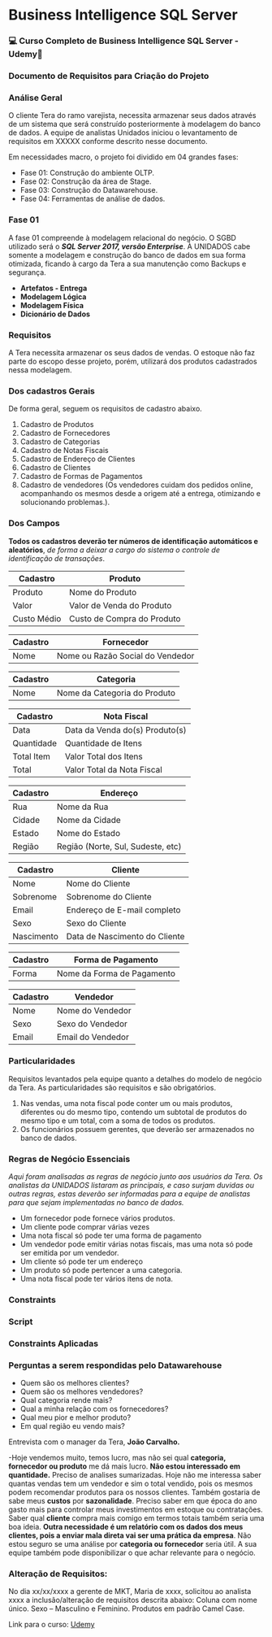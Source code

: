 # Business Intelligence SQL Server
### :computer: Curso Completo de Business Intelligence SQL Server - Udemy:rocket:

### Documento de Requisitos para Criação do Projeto
  
  
### Análise Geral
 
O cliente Tera do ramo varejista, necessita armazenar seus dados através de um sistema que será construído posteriormente à modelagem do banco de dados.
A equipe de analistas Unidados iniciou o levantamento de requisitos em XXXXX conforme descrito nesse documento.

Em necessidades macro, o projeto foi dividido em 04 grandes fases:

- Fase 01: Construção do ambiente OLTP.
- Fase 02: Construção da área de Stage.
- Fase 03: Construção do Datawarehouse.
- Fase 04: Ferramentas de análise de dados.

### Fase 01

A fase 01 compreende à modelagem relacional do negócio. O SGBD utilizado será o ***SQL Server 2017, versão Enterprise***. À UNIDADOS cabe somente a modelagem e construção do banco de dados em sua forma otimizada, ficando à cargo da Tera a sua manutenção como Backups e segurança.

- **Artefatos - Entrega**
- **Modelagem Lógica**
- **Modelagem Física**
- **Dicionário de Dados**

### Requisitos

A Tera necessita armazenar os seus dados de vendas. O estoque não faz parte do escopo desse projeto, porém, utilizará dos produtos cadastrados nessa modelagem.

### Dos cadastros Gerais

De forma geral, seguem os requisitos de cadastro abaixo.

01. Cadastro de Produtos
02. Cadastro de Fornecedores
03. Cadastro de Categorias
04. Cadastro de Notas Fiscais
05. Cadastro de Endereço de Clientes
06. Cadastro de Clientes
07. Cadastro de Formas de Pagamentos
08. Cadastro de vendedores (Os vendedores cuidam dos pedidos online, acompanhando os mesmos desde a origem até a entrega, otimizando e solucionando problemas.).

### Dos Campos

**Todos os cadastros deverão ter números de identificação automáticos e aleatórios**, *de forma a deixar a cargo do sistema o controle de identificação de transações*.

| Cadastro    | Produto                    |
|-------------|----------------------------|
| Produto     | Nome do Produto            |
| Valor       | Valor de Venda do Produto  |
| Custo Médio | Custo de Compra do Produto |


| Cadastro | Fornecedor                       |
|----------|----------------------------------|
| Nome     | Nome ou Razão Social do Vendedor |


| Cadastro | Categoria                    |
|----------|------------------------------|
| Nome     | Nome da Categoria do Produto |


| Cadastro   | Nota Fiscal                    |
|------------|--------------------------------|
| Data       | Data da Venda do(s) Produto(s) |
| Quantidade | Quantidade de Itens            |
| Total Item | Valor Total dos Itens          |
| Total      | Valor Total da Nota Fiscal     |


| Cadastro | Endereço                          |
|----------|-----------------------------------|
| Rua      | Nome da Rua                       |
| Cidade   | Nome da Cidade                    |
| Estado   | Nome do Estado                    |
| Região   | Região (Norte, Sul, Sudeste, etc) |


|Cadastro    | Cliente                       |
|------------|-------------------------------|
| Nome       | Nome do Cliente               |
| Sobrenome	 | Sobrenome do Cliente          |
| Email	     | Endereço de E-mail completo   |
| Sexo       | Sexo do Cliente               |
| Nascimento | Data de Nascimento do Cliente |



| Cadastro | Forma de Pagamento         |
|----------|----------------------------|
| Forma	   | Nome da Forma de Pagamento |


| Cadastro | Vendedor          |
|----------|-------------------|
| Nome	   | Nome do Vendedor  |
| Sexo	   | Sexo do Vendedor  |
| Email	   | Email do Vendedor |


### Particularidades

Requisitos levantados pela equipe quanto a detalhes do modelo de negócio da Tera. As particularidades são requisitos e são obrigatórios.

01. Nas vendas, uma nota fiscal pode conter um ou mais produtos, diferentes ou do mesmo tipo, contendo um subtotal de produtos do mesmo tipo e um total, com a soma de todos os produtos.
02. Os funcionários possuem gerentes, que deverão ser armazenados no banco de dados.


### Regras de Negócio Essenciais

*Aqui foram analisadas as regras de negócio junto aos usuários da Tera. Os analistas da UNIDADOS listaram as principais, e caso surjam duvidas ou outras regras, estas deverão ser informadas para a equipe de analistas para que sejam implementadas no banco de dados.*

-	Um fornecedor pode fornece vários produtos.
-	Um cliente pode comprar várias vezes
-	Uma nota fiscal só pode ter uma forma de pagamento
-	Um vendedor pode emitir várias notas fiscais, mas uma nota só pode ser emitida por um vendedor.
-	Um cliente só pode ter um endereço
-	Um produto só pode pertencer a uma categoria.
-	Uma nota fiscal pode ter vários itens de nota.

### Constraints

### Script

### Constraints Aplicadas

### Perguntas a serem respondidas pelo Datawarehouse

-	Quem são os melhores clientes?
-	Quem são os melhores vendedores?
-	Qual categoria rende mais?
-	Qual a minha relação com os fornecedores?
-	Qual meu pior e melhor produto?
-	Em qual região eu vendo mais?

Entrevista com o manager da Tera, **João Carvalho.**

-Hoje vendemos muito, temos lucro, mas não sei qual **categoria, fornecedor ou produto** me dá mais lucro. **Não estou interessado em quantidade.** Preciso de analises sumarizadas. Hoje não me interessa saber quantas vendas tem um vendedor e sim o total vendido, pois os mesmos podem recomendar produtos para os nossos clientes. Também gostaria de sabe meus **custos** por **sazonalidade**. Preciso saber em que época do ano gasto mais para controlar meus investimentos em estoque ou contratações. Saber qual **cliente** compra mais comigo em termos totais também seria uma boa ideia. **Outra necessidade é um relatório com os dados dos meus clientes, pois a enviar mala direta vai ser uma prática da empresa**. Não estou seguro se uma análise por **categoria ou fornecedor** seria útil. A sua equipe também pode disponibilizar o que achar relevante para o negócio.

### Alteração de Requisitos:

No dia xx/xx/xxxx a gerente de MKT, Maria de xxxx, solicitou ao analista xxxx a inclusão/alteração de requisitos descrita abaixo:
Coluna com nome único.
Sexo – Masculino e Feminino.
Produtos em padrão Camel Case.

Link para o curso: [Udemy](https://www.udemy.com/course/curso-completo-business-intelligence/)
